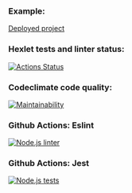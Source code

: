 ### Example:
[Deployed project](https://frontend-project-lvl3-botirk.vercel.app/ "Click me")
### Hexlet tests and linter status:
[![Actions Status](https://github.com/botirk/frontend-project-lvl3/workflows/hexlet-check/badge.svg)](https://github.com/botirk/frontend-project-lvl3/actions)
### Codeclimate code quality:
[![Maintainability](https://api.codeclimate.com/v1/badges/6304015bd5361e20f659/maintainability)](https://codeclimate.com/github/botirk/frontend-project-lvl3/maintainability)
### Github Actions: Eslint
[![Node.js linter](https://github.com/botirk/frontend-project-lvl3/actions/workflows/node.js%20lint.yml/badge.svg)](https://github.com/botirk/frontend-project-lvl2/actions/workflows/node.js%20lint.yml)
### Github Actions: Jest
[![Node.js tests](https://github.com/botirk/frontend-project-lvl3/actions/workflows/node.js%20tests.yml/badge.svg)](https://github.com/botirk/frontend-project-lvl2/actions/workflows/node.js%20tests.yml)